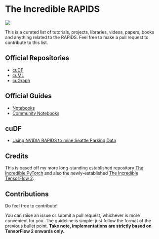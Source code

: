 # The Incredible RAPIDS

<img src="https://img.shields.io/badge/license-MIT-blue.svg"/>

This is a curated list of tutorials, projects, libraries, videos, papers, books and anything related to the RAPIDS. Feel free to make a pull request to contribute to this list.

## Official Repositories
- [cuDF](https://github.com/rapidsai/cudf)
- [cuML](https://github.com/rapidsai/cuml)
- [cuGraph](https://github.com/rapidsai/cugraph)

## Official Guides
- [Notebooks](https://github.com/rapidsai/notebooks)
- [Community Notebooks](https://github.com/rapidsai/notebooks-contrib)

## cuDF
- [Using NVIDIA RAPIDS to mine Seattle Parking Data](https://github.com/drabastomek/rapids-notebooks)

## Credits
This is based off my more long-standing established repository [The Incredible PyTorch](https://github.com/ritchieng/the-incredible-pytorch) and also the newly-established [The Incredible TensorFlow 2](https://github.com/ritchieng/the-incredible-tensorflow).


## Contributions
Do feel free to contribute!

You can raise an issue or submit a pull request, whichever is more convenient for you. The guideline is simple: just follow the format of the previous bullet point. **Take note, implementations are strictly based on TensorFlow 2 onwards only.**
